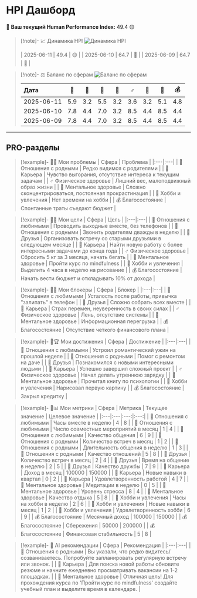 ﻿# HPI Дашборд
🚀 **Ваш текущий Human Performance Index:** 49.4 🟡

> [!note]- 📈 Динамика HPI
> ![Динамика HPI](../../reports_final/images/2025-06-11_trend.png)
> 
> | 2025-06-11 | 49.4 | 🟡 |
> | 2025-06-10 | 64.7 | 🔵 |
> | 2025-06-09 | 64.7 | 🔵 |

> [!note]- ⚖️ Баланс по сферам
> ![Баланс по сферам](../../reports_final/images/2025-06-11_radar.png)
> 
> | Дата | 💖 | 🏡 | 🤝 | 💼 | ♂️ | 🧠 | 🎨 | 💰 |
> |:---|:---:|:---:|:---:|:---:|:---:|:---:|:---:|:---:|
> | 2025-06-11 | 5.9 | 3.2 | 5.5 | 3.2 | 3.6 | 3.2 | 5.1 | 4.8 |
> | 2025-06-10 | 7.8 | 4.4 | 7.0 | 3.2 | 8.5 | 4.4 | 8.5 | 4.4 |
> | 2025-06-09 | 7.8 | 4.4 | 7.0 | 3.2 | 8.5 | 4.4 | 8.5 | 4.4 |

---

## PRO-разделы

> [!example]- 📝🔴 Мои проблемы
> | Сфера | Проблема |
> |:---|:---|
> | 🏡 Отношения с родными | Редко видимся с родителями |
> | 💼 Карьера | Чувство выгорания, отсутствие интереса к текущим задачам |
> | ♂️ Физическое здоровье | Лишний вес, малоподвижный образ жизни |
> | 🧠 Ментальное здоровье | Сложно сконцентрироваться, постоянная прокрастинация |
> | 🎨 Хобби и увлечения | Нет времени на хобби |
> | 💰 Благосостояние | Спонтанные траты съедают бюджет |

> [!example]- 📝🎯 Мои цели
> | Сфера | Цель |
> |:---|:---|
> | 💖 Отношения с любимыми | Проводить выходные вместе, без телефонов |
> | 🏡 Отношения с родными | Звонить родителям дважды в неделю |
> | 🤝 Друзья | Организовать встречу со старыми друзьями в следующем месяце |
> | 💼 Карьера | Найти новую работу с более интересными задачами до конца года |
> | ♂️ Физическое здоровье | Сбросить 5 кг за 3 месяца, начать бегать |
> | 🧠 Ментальное здоровье | Пройти курс по mindfulness |
> | 🎨 Хобби и увлечения | Выделить 4 часа в неделю на рисование |
> | 💰 Благосостояние | Начать вести бюджет и откладывать 10% от дохода |

> [!example]- 📝🚧 Мои блокеры
> | Сфера | Блокер |
> |:---|:---|
> | 💖 Отношения с любимыми | Усталость после работы, привычка "залипать" в телефон |
> | 🤝 Друзья | Сложно собрать всех вместе |
> | 💼 Карьера | Страх перемен, неуверенность в своих силах |
> | ♂️ Физическое здоровье | Лень, отсутствие системы |
> | 🧠 Ментальное здоровье | Информационная перегрузка |
> | 💰 Благосостояние | Отсутствие четкого финансового плана |

> [!example]- 📝🏆 Мои достижения
> | Сфера | Достижение |
> |:---|:---|
> | 💖 Отношения с любимыми | Устроил романтический ужин на прошлой неделе |
> | 🏡 Отношения с родными | Помог с ремонтом на даче |
> | 🤝 Друзья | Познакомился с новыми интересными людьми |
> | 💼 Карьера | Успешно завершил сложный проект |
> | ♂️ Физическое здоровье | Начал делать утреннюю зарядку |
> | 🧠 Ментальное здоровье | Прочитал книгу по психологии |
> | 🎨 Хобби и увлечения | Нарисовал первую картину |
> | 💰 Благосостояние | Закрыл кредитку |

> [!example]- 📝📊 Мои метрики
> | Сфера | Метрика | Текущее значение | Целевое значение |
> |:---|:---|:---:|:---:|
> | 💖 Отношения с любимыми | Часы вместе в неделю | 4 | 8 |
> | 💖 Отношения с любимыми | Число совместных мероприятий в месяц | 1 | 4 |
> | 💖 Отношения с любимыми | Качество общения | 6 | 9 |
> | 🏡 Отношения с родными | Количество встреч в месяц | 1 | 2 |
> | 🏡 Отношения с родными | Длительность общения в неделю | 1 | 3 |
> | 🏡 Отношения с родными | Качество отношений | 5 | 8 |
> | 🤝 Друзья | Количество встреч в месяц | 2 | 4 |
> | 🤝 Друзья | Время на общение в неделю | 2 | 5 |
> | 🤝 Друзья | Качество дружбы | 7 | 9 |
> | 💼 Карьера | Доход в месяц | 100000 | 150000 |
> | 💼 Карьера | Новые навыки в квартал | 0 | 2 |
> | 💼 Карьера | Удовлетворенность работой | 4 | 7 |
> | 🧠 Ментальное здоровье | Медитации в неделю | 0 | 5 |
> | 🧠 Ментальное здоровье | Уровень стресса | 8 | 4 |
> | 🧠 Ментальное здоровье | Качество отдыха | 5 | 8 |
> | 🎨 Хобби и увлечения | Часы на хобби в неделю | 2 | 6 |
> | 🎨 Хобби и увлечения | Новые навыки в месяц | 1 | 2 |
> | 🎨 Хобби и увлечения | Удовлетворенность хобби | 6 | 9 |
> | 💰 Благосостояние | Месячный доход | 100000 | 150000 |
> | 💰 Благосостояние | Сбережения | 50000 | 200000 |
> | 💰 Благосостояние | Финансовая стабильность | 5 | 8 |

> [!example]- 🤖 AI рекомендации
> | Сфера | Рекомендация |
> |:---|:---|
> | 🏡 Отношения с родными | Вы указали, что редко видитесь/созваниваетесь. Попробуйте запланировать регулярную встречу или звонок. |
> | 💼 Карьера | Для поиска новой работы обновите резюме и начните ежедневно просматривать вакансии на 1-2 площадках. |
> | 🧠 Ментальное здоровье | Отличная цель! Для прохождения курса по 'Пройти курс по mindfulness' создайте учебный план и выделите время в календаре. |